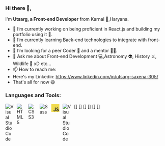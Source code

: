 ### Hi there 🖖,
I'm **Utsarg, a Front-end Developer** from Karnal 🏡,Haryana. 

- 🔭 I’m currently working on being proficient in React.js and building my portfolio using it 🥇.
- 🌱 I’m currently learning Back-end technologies to integrate with front-end.
- 🤔 I’m looking for a peer Coder 🧠 and a mentor 🦸‍♂️.
- 💬 Ask me about Front-end Development 💻,Astronomy 👽, History ⚔️, Wildlife 🐘 xD etc...
- 📫 How to reach me:
- Here's my Linkedin: https://www.linkedin.com/in/utsarg-saxena-305/ 
- That's all for now 😄
 
### Languages and Tools:

[<img align="left" alt="Visual Studio Code" width="26px" src="https://cdn.jsdelivr.net/gh/devicons/devicon/icons/vscode/vscode-original.svg" style="padding-right:10px;" />]
[<img align="left" alt="HTML5" width="26px" src="https://cdn.jsdelivr.net/gh/devicons/devicon/icons/html5/html5-original.svg" style="padding-right:10px;" />]
[<img align="left" alt="CSS3" width="26px" src="https://cdn.jsdelivr.net/gh/devicons/devicon/icons/css3/css3-original.svg" style="padding-right:10px;" />]
[<img align="left" alt="Sass" width="26px" src="https://cdn.jsdelivr.net/gh/devicons/devicon/icons/sass/sass-original.svg" style="padding-right:10px;" />]
[<img align="left" alt="Visual Studio Code" width="26px" src="https://raw.githubusercontent.com/devicons/devicon/2ae2a900d2f041da66e950e4d48052658d850630/icons/javascript/javascript-original.svg" style="padding-right:10px;" />]
[<img align="left" alt="Visual Studio Code" width="26px" src="https://reactjs.org/logo-og.svg" style="padding-right:10px;" />]


